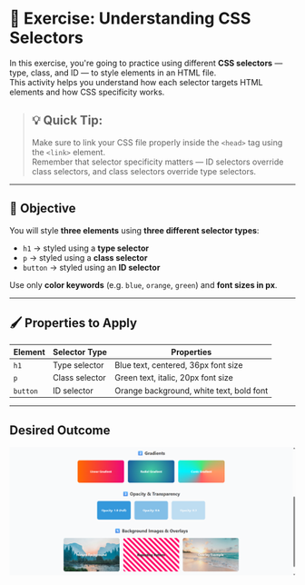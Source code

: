 # 🧩 Exercise: Understanding CSS Selectors

In this exercise, you're going to practice using different **CSS selectors** — type, class, and ID — to style elements in an HTML file.  
This activity helps you understand how each selector targets HTML elements and how CSS specificity works.

> ## 💡 Quick Tip:
> Make sure to link your CSS file properly inside the `<head>` tag using the `<link>` element.  
> Remember that selector specificity matters — ID selectors override class selectors, and class selectors override type selectors.

---

## 🎯 Objective
You will style **three elements** using **three different selector types**:

* `h1` → styled using a **type selector**
* `p` → styled using a **class selector**
* `button` → styled using an **ID selector**

Use only **color keywords** (e.g. `blue`, `orange`, `green`) and **font sizes in px**.

---

## 🖌️ Properties to Apply

| Element | Selector Type | Properties |
|----------|----------------|-------------|
| `h1` | Type selector | Blue text, centered, 36px font size |
| `p` | Class selector | Green text, italic, 20px font size |
| `button` | ID selector | Orange background, white text, bold font |

---

## Desired Outcome
![outcome](./desired-outcome.png)

